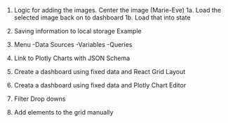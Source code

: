 1. Logic for adding the images.  Center the image (Marie-Eve)
1a. Load the selected image back on to dashboard
1b. Load that into state

2. Saving information to local storage Example
3. Menu
-Data Sources
-Variables
-Queries
4. Link to Plotly Charts with JSON Schema

1. Create a dashboard using fixed data and React Grid Layout
2. Creata a dashboard using fixed data and Plotly Chart Editor
3. Filter Drop downs
4. Add elements to the grid manually